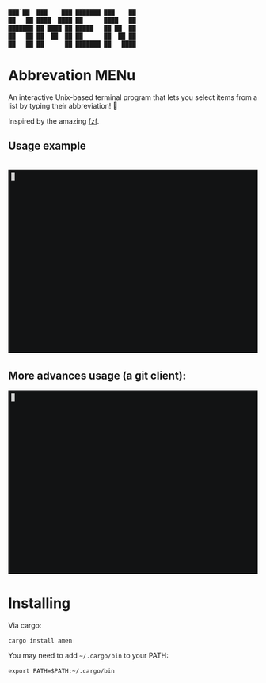 ```
███`██  ███    ███ ███████ ███    ██ 
██   ██ ████  ████ ██      ████   ██ 
███████ ██ ████ ██ █████   ██ ██  ██ 
██   ██ ██  ██  ██ ██      ██  ██ ██ 
██   ██ ██      ██ ███████ ██   ████ 
```
# Abbrevation MENu

An interactive Unix-based terminal program that lets you select items from a list by typing their abbreviation! 🙏

Inspired by the amazing [fzf](https://github.com/junegunn/fzf).

## Usage example
 [![asciicast](doc/amen.gif)](doc/amen.gif)
 
## More advances usage (a git client):
 [![asciicast](doc/gitler.gif)](doc/gitler.gif)

# Installing

Via cargo:
```
cargo install amen
```

You may need to add `~/.cargo/bin` to your PATH:
```
export PATH=$PATH:~/.cargo/bin
```
